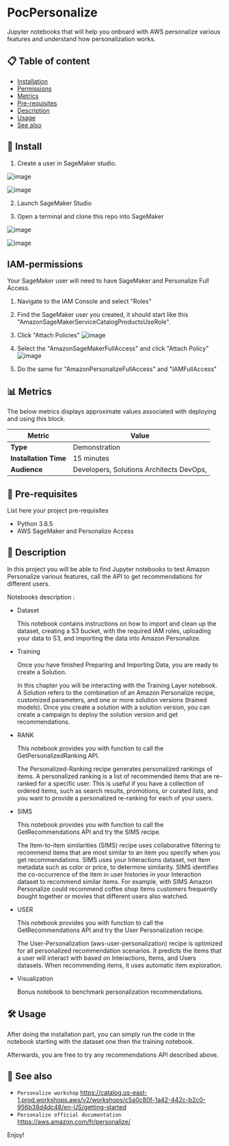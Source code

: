 # PocPersonalize
Jupyter notebooks that will help you onboard with AWS personalize various features and understand how personalization works.

## 📋 Table of content

 - [Installation](#-install)
 - [Permissions](#-IAM-permissions)
 - [Metrics](#-metrics)
 - [Pre-requisites](#-pre-requisites)
 - [Description](#-description)
 - [Usage](#-usage)
 - [See also](#-see-also)

## 🚀 Install


1. Create a user in SageMaker studio.

![image](image/create_user.png)

![image](image/select_username.png)

2. Launch SageMaker Studio

3. Open a terminal and clone this repo into SageMaker

![image](image/git_terminal1.png)

![image](image/git_clone1.png)

## IAM-permissions

Your SageMaker user will need to have SageMaker and Personalize Full Access.

1. Navigate to the IAM Console and select "Roles"
2. Find the SageMaker user you created, it should start like this "AmazonSageMakerServiceCatalogProductsUseRole". 
3. Click "Attach Policies"
![image](image/attach_policy.png)

5. Select the "AmazonSageMakerFullAccess" and click "Attach Policy"
![image](image/AmazonSageMakerFullAccess.png)

7. Do the same for "AmazonPersonalizeFullAccess" and "IAMFullAccess"

## 📊 Metrics

The below metrics displays approximate values associated with deploying and using this block.

Metric | Value
------ | ------
**Type** | Demonstration
**Installation Time** | 15 minutes
**Audience** | Developers, Solutions Architects DevOps, 

## 🎒 Pre-requisites

List here your project pre-requisites

- Python 3.8.5
- AWS SageMaker and Personalize Access

## 🔰 Description

In this project you will be able to find Jupyter notebooks to test Amazon Personalize various features, call the API to get recommendations for different users.

Notebooks description :

- Dataset

    This notebook contains instructions on how to import and clean up the dataset, creating a S3 bucket, with the required IAM roles, uploading     your data to S3, and importing the data into Amazon Personalize.

- Training 

    Once you have finished Preparing and Importing Data, you are ready to create a Solution. 

    In this chapter you will be interacting with the Training Layer notebook. 
    A Solution refers to the combination of an Amazon Personalize recipe, customized parameters, and one or more solution versions (trained models). Once you create a solution with a solution version, you can create a campaign to deploy the solution version and get recommendations.

- RANK

    This notebook provides you with function to call the GetPersonalizedRanking API. 

    The Personalized-Ranking recipe generates personalized rankings of items. A personalized ranking is a list of recommended items that are re-ranked for a specific user. This is useful if you have a collection of ordered items, such as search results, promotions, or curated lists, and you want to provide a personalized re-ranking for each of your users. 

- SIMS

    This notebook provides you with function to call the GetRecommendations API and try the SIMS recipe. 

    The Item-to-item similarities (SIMS) recipe uses collaborative filtering to recommend items that are most similar to an item you specify when you get recommendations. SIMS uses your Interactions dataset, not item metadata such as color or price, to determine similarity. SIMS identifies the co-occurrence of the item in user histories in your Interaction dataset to recommend similar items. For example, with SIMS Amazon Personalize could recommend coffee shop items customers frequently bought together or movies that different users also watched. 

- USER

    This notebook provides you with function to call the GetRecommendations API and try the User Personalization recipe. 

    The User-Personalization (aws-user-personalization) recipe is optimized for all personalized recommendation scenarios. It predicts the items that a user will interact with based on Interactions, Items, and Users datasets. When recommending items, it uses automatic item exploration.

- Visualization

    Bonus notebook to benchmark personalization recommendations.

## 🛠 Usage

After doing the installation part, you can simply run the code in the notebook starting with the dataset one then the training notebook.

Afterwards, you are free to try any recommendations API described above.


## 👀 See also


 * `Personalize workshop` https://catalog.us-east-1.prod.workshops.aws/v2/workshops/c5a0c80f-1a42-442c-b2c0-956b38d4dc48/en-US/getting-started
 * `Personalize official documentation` https://aws.amazon.com/fr/personalize/

Enjoy!

